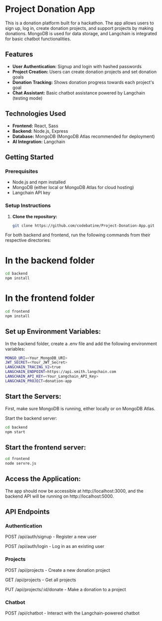 # Project Donation App

This is a donation platform built for a hackathon. The app allows users to sign up, log in, create donation projects, and support projects by making donations. MongoDB is used for data storage, and Langchain is integrated for basic chatbot functionalities.

## Features

- **User Authentication:** Signup and login with hashed passwords
- **Project Creation:** Users can create donation projects and set donation goals
- **Donation Tracking:** Shows donation progress towards each project's goal
- **Chat Assistant:** Basic chatbot assistance powered by Langchain (testing mode)

## Technologies Used

- **Frontend:** React, Sass
- **Backend:** Node.js, Express
- **Database:** MongoDB (MongoDB Atlas recommended for deployment)
- **AI Integration:** Langchain

## Getting Started

### Prerequisites

- Node.js and npm installed
- MongoDB (either local or MongoDB Atlas for cloud hosting)
- Langchain API key

### Setup Instructions

1. **Clone the repository:**

   ```bash
   git clone https://github.com/codebatine/Project-Donation-App.git
   ```

For both backend and frontend, run the following commands from their respective directories:

# In the backend folder

```bash
cd backend
npm install
```

# In the frontend folder

```bash
cd frontend
npm install
```

## Set up Environment Variables:

In the backend folder, create a .env file and add the following environment variables:

```bash
MONGO_URI=<Your_MongoDB_URI>
JWT_SECRET=<Your_JWT_Secret>
LANGCHAIN_TRACING_V2=true
LANGCHAIN_ENDPOINT=https://api.smith.langchain.com
LANGCHAIN_API_KEY=<Your_Langchain_API_Key>
LANGCHAIN_PROJECT=donation-app
```

## Start the Servers:

First, make sure MongoDB is running, either locally or on MongoDB Atlas.

Start the backend server:

```bash
cd backend
npm start
```

## Start the frontend server:

```bash
cd frontend
node servre.js
```

## Access the Application:

The app should now be accessible at http://localhost:3000, and the backend API will be running on http://localhost:5000.

## API Endpoints

### Authentication

POST /api/auth/signup - Register a new user

POST /api/auth/login - Log in as an existing user

### Projects

POST /api/projects - Create a new donation project

GET /api/projects - Get all projects

PUT /api/projects/:id/donate - Make a donation to a project

### Chatbot

POST /api/chatbot - Interact with the Langchain-powered chatbot
